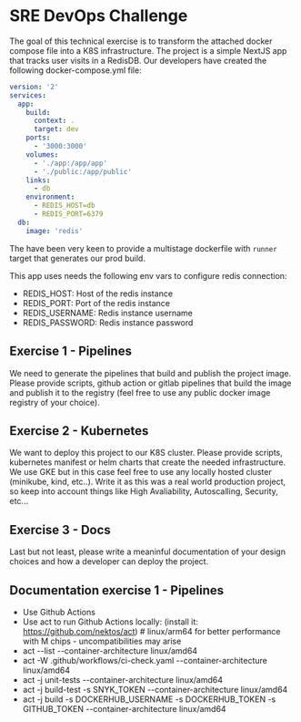 # SRE DevOps Challenge
The goal of this technical exercise is to transform the attached docker compose file into a
K8S infrastructure. The project is a simple NextJS app that tracks user visits in a RedisDB. 
Our developers have created the following docker-compose.yml file:

```yaml
version: '2'
services: 
  app:
    build:
      context: .
      target: dev
    ports:
      - '3000:3000'
    volumes:
      - './app:/app/app'
      - './public:/app/public'
    links:
      - db
    environment:
      - REDIS_HOST=db
      - REDIS_PORT=6379
  db:
    image: 'redis'
```

The have been very keen to provide a multistage dockerfile with `runner` target that generates our prod build.

This app uses needs the following env vars to configure redis connection:

- REDIS_HOST: Host of the redis instance
- REDIS_PORT: Port of the redis instance
- REDIS_USERNAME: Redis instance username
- REDIS_PASSWORD: Redis instance password

## Exercise 1 - Pipelines

We need to generate the pipelines that build and publish the project image. Please provide scripts, github action or gitlab pipelines that build the image and publish it to the registry (feel free to use any public docker image registry of your choice).

## Exercise 2 - Kubernetes

We want to deploy this project to our K8S cluster. Please provide scripts, kubernetes manifest or helm charts that create the needed infrastructure. We use GKE but in this case feel free to use any locally hosted cluster (minikube, kind, etc..).
Write it as this was a real world production project, so keep into account things like High Avaliability, Autoscalling, Security, etc...

## Exercise 3 - Docs

Last but not least, please write a meaninful documentation of your design choices and how a developer can deploy the project.


## Documentation exercise 1 - Pipelines
- Use Github Actions
- Use act to run Github Actions locally: (install it: https://github.com/nektos/act) # linux/arm64 for better performance with M chips - uncompatibilities may arise
- act --list --container-architecture linux/amd64
- act -W .github/workflows/ci-check.yaml --container-architecture linux/amd64
- act -j unit-tests --container-architecture linux/amd64
- act -j build-test -s SNYK_TOKEN --container-architecture linux/amd64
- act -j build -s DOCKERHUB_USERNAME -s DOCKERHUB_TOKEN -s GITHUB_TOKEN --container-architecture linux/amd64